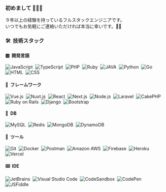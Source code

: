 ### 初めまして 🙇🏽‍♂️

９年以上の経験を持っているフルスタックエンジニアです。<br>
いつでもお気軽にご連絡いただければ本当に幸いです。🤙🏼
<!--
**nickmadev/nickmadev** is a ✨ _special_ ✨ repository because its `README.md` (this file) appears on your GitHub profile.

Here are some ideas to get you started:

- 🔭 I’m currently working on ...
- 🌱 I’m currently learning ...
- 👯 I’m looking to collaborate on ...
- 🤔 I’m looking for help with ...
- 💬 Ask me about ...
- 📫 How to reach me: ...
- 😄 Pronouns: ...
- ⚡ Fun fact: ...
-->

### 🛠 &nbsp;技術スタック

#### 🆎 &nbsp;開発言語
![JavaScript](https://img.shields.io/badge/-JavaScript-05122A?style=flat&logo=javascript)&nbsp;
![TypeScript](https://img.shields.io/badge/-TypeScript-05122A?style=flat&logo=typescript)&nbsp;
![PHP](https://img.shields.io/badge/-PHP-05122A?style=flat&logo=php)&nbsp;
![Ruby](https://img.shields.io/badge/-Ruby-05122A?style=flat&logo=ruby&logoColor=red)&nbsp;
![JAVA](https://img.shields.io/badge/-JAVA-05122A?style=flat&logo=java)&nbsp;
![Python](https://img.shields.io/badge/-Python-05122A?style=flat&logo=python)&nbsp;
![Go](https://img.shields.io/badge/-Go-05122A?style=flat&logo=go)&nbsp;
![HTML](https://img.shields.io/badge/-HTML-05122A?style=flat&logo=HTML5)&nbsp;
![CSS](https://img.shields.io/badge/-CSS-05122A?style=flat&logo=CSS3&logoColor=1572B6)&nbsp;
#### 🧩 &nbsp;フレームワーク
![Vue.js](https://img.shields.io/badge/-Vue.js-05122A?style=flat&logo=vuedotjs)&nbsp;
![Nuxt.js](https://img.shields.io/badge/-Nuxt.js-05122A?style=flat&logo=nuxtdotjs)&nbsp;
![React](https://img.shields.io/badge/-React-05122A?style=flat&logo=react)&nbsp;
![Next.js](https://img.shields.io/badge/-Next.js-05122A?style=flat&logo=nextdotjs)&nbsp;
![Node.js](https://img.shields.io/badge/-Node.js-05122A?style=flat&logo=node.js)&nbsp;
![Laravel](https://img.shields.io/badge/-Laravel-05122A?style=flat&logo=laravel)&nbsp;
![CakePHP](https://img.shields.io/badge/-CakePHP-05122A?style=flat&logo=cakephp)&nbsp;
![Ruby on Rails](https://img.shields.io/badge/-Rails-05122A?style=flat&logo=rubyonrails&logoColor=red)&nbsp;
![Django](https://img.shields.io/badge/-Django-05122A?style=flat&logo=django)&nbsp;
![Bootstrap](https://img.shields.io/badge/-Bootstrap-05122A?style=flat&logo=bootstrap&logoColor=563D7C)
#### 💽 &nbsp;DB
![MySQL](https://img.shields.io/badge/-MySQL-05122A?style=flat&logo=mysql&logoColor=white)&nbsp;
![Redis](https://img.shields.io/badge/-Redis-05122A?style=flat&logo=redis)&nbsp;
![MongoDB](https://img.shields.io/badge/-MongoDB-05122A?style=flat&logo=mongodb)&nbsp;
![DynamoDB](https://img.shields.io/badge/-DynamoDB-05122A?style=flat&logo=amazondynamodb)&nbsp;
#### 🧰 &nbsp;ツール
![Git](https://img.shields.io/badge/-Git-05122A?style=flat&logo=git)&nbsp;
![Docker](https://img.shields.io/badge/-Docker-05122A?style=flat&logo=docker)&nbsp;
![Postman](https://img.shields.io/badge/-Postman-05122A?style=flat&logo=postman)&nbsp;
![Amazon AWS](https://img.shields.io/badge/-AWS-05122A?style=flat&logo=amazonaws)&nbsp;
![Firebase](https://img.shields.io/badge/-Firebase-05122A?style=flat&logo=firebase)&nbsp;
![Heroku](https://img.shields.io/badge/-Heroku-05122A?style=flat&logo=heroku)&nbsp;
![Vercel](https://img.shields.io/badge/-Vercel-05122A?style=flat&logo=vercel)&nbsp;
#### ⌨️ &nbsp;IDE
![JetBrains](https://img.shields.io/badge/-JetBrains-05122A?style=flat&logo=jetbrains)&nbsp;
![Visual Studio Code](https://img.shields.io/badge/-VSCode-05122A?style=flat&logo=visualstudiocode&logoColor=blue)&nbsp;
![CodeSandbox](https://img.shields.io/badge/-CodeSandbox-05122A?style=flat&logo=codesandbox)&nbsp;
![CodePen](https://img.shields.io/badge/-CodePen-05122A?style=flat&logo=codepen)&nbsp;
![JSFiddle](https://img.shields.io/badge/-JSFiddle-05122A?style=flat&logo=jsfiddle)&nbsp;

<br />
<!--
<br />
<div wudth="100%">
<img align="left" height="150px" src="https://github-readme-stats.vercel.app/api?username=nickmadev&show_icons=true&theme=merko&count_private=true" />
<img align="left" height="150px" src="https://github-readme-stats.vercel.app/api/top-langs/?username=nickmadev&layout=compact&theme=monokai&count_private=true">
</div>
<br />
-->
